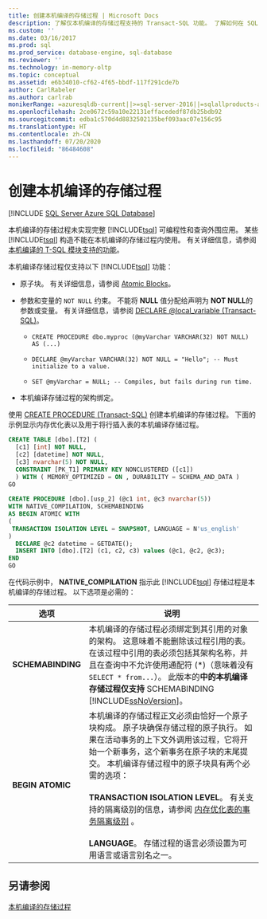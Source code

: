 ```yaml
---
title: 创建本机编译的存储过程 | Microsoft Docs
description: 了解仅本机编译的存储过程支持的 Transact-SQL 功能。 了解如何在 SQL Server 中创建本机编译的存储过程。
ms.custom: ''
ms.date: 03/16/2017
ms.prod: sql
ms.prod_service: database-engine, sql-database
ms.reviewer: ''
ms.technology: in-memory-oltp
ms.topic: conceptual
ms.assetid: e6b34010-cf62-4f65-bbdf-117f291cde7b
author: CarlRabeler
ms.author: carlrab
monikerRange: =azuresqldb-current||>=sql-server-2016||=sqlallproducts-allversions||>=sql-server-linux-2017||=azuresqldb-mi-current
ms.openlocfilehash: 2ce0672c59a10e22131effacededf87db25bdb92
ms.sourcegitcommit: edba1c570d4d8832502135bef093aac07e156c95
ms.translationtype: HT
ms.contentlocale: zh-CN
ms.lasthandoff: 07/20/2020
ms.locfileid: "86484608"
---
```

# <a name="creating-natively-compiled-stored-procedures"></a>创建本机编译的存储过程
[!INCLUDE [SQL Server Azure SQL Database](../../includes/applies-to-version/sql-asdb.md)]

本机编译的存储过程未实现完整 [!INCLUDE[tsql](../../includes/tsql-md.md)] 可编程性和查询外围应用。 某些 [!INCLUDE[tsql](../../includes/tsql-md.md)] 构造不能在本机编译的存储过程内使用。 有关详细信息，请参阅 [本机编译的 T-SQL 模块支持的功能](../../relational-databases/in-memory-oltp/supported-features-for-natively-compiled-t-sql-modules.md)。  
  
本机编译存储过程仅支持以下 [!INCLUDE[tsql](../../includes/tsql-md.md)] 功能：  
  
-   原子块。 有关详细信息，请参阅 [Atomic Blocks](../../relational-databases/in-memory-oltp/atomic-blocks-in-native-procedures.md)。  
  
-   参数和变量的 `NOT NULL` 约束。 不能将 **NULL** 值分配给声明为 **NOT NULL**的参数或变量。 有关详细信息，请参阅 [DECLARE @local_variable (Transact-SQL)](../../t-sql/language-elements/declare-local-variable-transact-sql.md)。  
  
    -   `CREATE PROCEDURE dbo.myproc (@myVarchar VARCHAR(32) NOT NULL) AS (...)`  
  
    -   `DECLARE @myVarchar VARCHAR(32) NOT NULL = "Hello"; -- Must initialize to a value.`  
  
    -   `SET @myVarchar = NULL; -- Compiles, but fails during run time.`  
  
-   本机编译存储过程的架构绑定。  
  
使用 [CREATE PROCEDURE (Transact-SQL)](../../t-sql/statements/create-procedure-transact-sql.md) 创建本机编译的存储过程。 下面的示例显示内存优化表以及用于将行插入表的本机编译存储过程。  
  
```sql  
CREATE TABLE [dbo].[T2] (  
  [c1] [int] NOT NULL, 
  [c2] [datetime] NOT NULL,
  [c3] nvarchar(5) NOT NULL, 
  CONSTRAINT [PK_T1] PRIMARY KEY NONCLUSTERED ([c1])  
  ) WITH ( MEMORY_OPTIMIZED = ON , DURABILITY = SCHEMA_AND_DATA )  
GO  
  
CREATE PROCEDURE [dbo].[usp_2] (@c1 int, @c3 nvarchar(5)) 
WITH NATIVE_COMPILATION, SCHEMABINDING  
AS BEGIN ATOMIC WITH  
(  
 TRANSACTION ISOLATION LEVEL = SNAPSHOT, LANGUAGE = N'us_english'  
)  
  DECLARE @c2 datetime = GETDATE();  
  INSERT INTO [dbo].[T2] (c1, c2, c3) values (@c1, @c2, @c3);  
END  
GO  
```  
 
在代码示例中， **NATIVE_COMPILATION** 指示此 [!INCLUDE[tsql](../../includes/tsql-md.md)] 存储过程是本机编译的存储过程。 以下选项是必需的：  
  
|选项|说明|  
|------------|-----------------|  
|**SCHEMABINDING**|本机编译的存储过程必须绑定到其引用的对象的架构。 这意味着不能删除该过程引用的表。 在该过程中引用的表必须包括其架构名称，并且在查询中不允许使用通配符 (\*)（意味着没有 `SELECT * from...`）。 此版本的**中的本机编译存储过程仅支持** SCHEMABINDING [!INCLUDE[ssNoVersion](../../includes/ssnoversion-md.md)]。|  
|**BEGIN ATOMIC**|本机编译的存储过程正文必须由恰好一个原子块构成。 原子块确保存储过程的原子执行。 如果在活动事务的上下文外调用该过程，它将开始一个新事务，这个新事务在原子块的末尾提交。 本机编译存储过程中的原子块具有两个必需的选项：<br /><br /> **TRANSACTION ISOLATION LEVEL**。 有关支持的隔离级别的信息，请参阅 [内存优化表的事务隔离级别](https://msdn.microsoft.com/library/8a6a82bf-273c-40ab-a101-46bd3615db8a) 。<br /><br /> **LANGUAGE**。 存储过程的语言必须设置为可用语言或语言别名之一。|  
  
## <a name="see-also"></a>另请参阅  
 [本机编译的存储过程](../../relational-databases/in-memory-oltp/natively-compiled-stored-procedures.md)  
  
  
